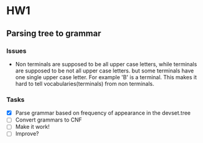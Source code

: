 # HW1


## Parsing tree to grammar

### Issues

- Non terminals are supposed to be all upper case letters, 
while terminals are supposed to be not all upper case letters.
but some terminals have one single upper case letter.
For example 'B' is a terminal. This makes it hard to tell 
vocabularies(terminals) from non terminals. 

### Tasks

- [x] Parse grammar based on frequency of appearance in the devset.tree
- [ ] Convert grammars to CNF
- [ ] Make it work!
- [ ] Improve?  
